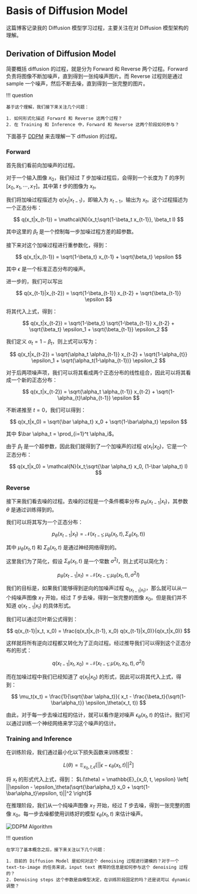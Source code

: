 # Basis of Diffusion Model

这篇博客记录我的 Diffusion 模型学习过程，主要关注在对 Diffusion 模型架构的理解。

## Derivation of Diffusion Model

简要概括 diffusion 的过程，就是分为 Forward 和 Reverse 两个过程。Forward 负责将图像不断加噪声，直到得到一张纯噪声图片。而 Reverse 过程则是通过 sample 一个噪声，然后不断去噪，直到得到一张完整的图片。

!!! question

    基于这个理解，我们接下来关注几个问题：

    1. 如何形式化描述 Forward 和 Reverse 这两个过程？
    2. 在 Training 和 Inference 中，Forward 和 Reverse 这两个阶段如何参与？

下面基于 [DDPM](https://proceedings.neurips.cc/paper/2020/hash/4c5bcfec8584af0d967f1ab10179ca4b-Abstract.html) 来去理解一下 diffusion 的过程。

### Forward

首先我们看前向加噪声的过程。

对于一个输入图像 $x_0$，我们经过 $T$ 步加噪过程后，会得到一个长度为 $T$ 的序列 $[x_0, x_1, \cdots, x_T]$。其中第 $t$ 步的图像为 $x_t$。

我们将加噪过程描述为 $q(x_t|x_{t-1})$，即输入为 $x_{t-1}$，输出为 $x_{t}$。这个过程描述为一个正态分布：

$$
q(x_t|x_{t-1}) = \mathcal{N}(x_t;\sqrt{1-\beta_t x_{t-1}}, \beta_t I)
$$

其中这里的 $\beta_t$ 是一个控制每一步加噪过程方差的超参数。

接下来对这个加噪过程进行重参数化，得到：

$$
q(x_t|x_{t-1}) = \sqrt{1-\beta_t} x_{t-1} + \sqrt{\beta_t} \epsilon
$$

其中 $\epsilon$ 是一个标准正态分布的噪声。

进一步的，我们可以写出

$$
q(x_{t-1}|x_{t-2}) = \sqrt{1-\beta_{t-1}} x_{t-2} + \sqrt{\beta_{t-1}} \epsilon
$$

将其代入上式，得到：

$$
q(x_t|x_{t-2}) = \sqrt{1-\beta_t} \sqrt{1-\beta_{t-1}} x_{t-2} + \sqrt{\beta_t} \epsilon_1 + \sqrt{\beta_{t-1}} \epsilon_2
$$

我们定义 $\alpha_t = 1-\beta_t$，则上式可以写为：

$$
q(x_t|x_{t-2}) = \sqrt{\alpha_t \alpha_{t-1}} x_{t-2} + \sqrt{1-\alpha_{t}} \epsilon_1 + \sqrt{\alpha_t(1-\alpha_{t-1})} \epsilon_2
$$

对于后两项噪声项，我们可以将其看成两个正态分布的线性组合，因此可以将其看成一个新的正态分布：

$$
q(x_t|x_{t-2}) = \sqrt{\alpha_t \alpha_{t-1}} x_{t-2} + \sqrt{1-\alpha_{t}\alpha_{t-1}} \epsilon
$$

不断递推至 $t=0$，我们可以得到：

$$
q(x_t|x_0) = \sqrt{\bar \alpha_t} x_0 + \sqrt{1-\bar\alpha_t} \epsilon
$$

其中 $\bar \alpha_t = \prod_{i=1}^t \alpha_i$。

由于 $\beta_t$ 是一个超参数，因此我们就得到了一个加噪声的过程 $q(x_t|x_0)$，它是一个正态分布：

$$
q(x_t|x_0) = \mathcal{N}(x_t;\sqrt{\bar \alpha_t} x_0, (1-\bar \alpha_t) I)
$$

### Reverse

接下来我们看去噪的过程。去噪的过程是一个条件概率分布 $p_\theta(x_{t-1}|x_t)$，其参数 $\theta$ 是通过训练得到的。

我们可以将其写为一个正态分布：

$$
p_\theta(x_{t-1}|x_t) = \mathcal{N}(x_{t-1};\mu_\theta(x_t, t), \Sigma_\theta(x_t, t))
$$

其中 $\mu_\theta(x_t, t)$ 和 $\Sigma_\theta(x_t, t)$ 是通过神经网络得到的。

这里我们为了简化，假设 $\Sigma_\theta(x_t, t)$ 是一个常数 $\sigma^2 I$，则上式可以简化为：

$$
p_\theta(x_{t-1}|x_t) = \mathcal{N}(x_{t-1};\mu_\theta(x_t, t), \sigma^2 I)
$$

我们的目标是，如果我们能够得到逆向的加噪声过程 $q_(x_{t-1}|x_t)$，那么就可以从一个纯噪声图像 $x_T$ 开始，经过 $T$ 步去噪，得到一张完整的图像 $x_0$。但是我们并不知道 $q(x_{t-1}|x_t)$ 的具体形式。

我们可以通过贝叶斯公式得到：

$$
q(x_{t-1}|x_t, x_0) = \frac{q(x_t|x_{t-1}, x_0) q(x_{t-1}|x_0)}{q(x_t|x_0)}
$$

这样就将所有逆向过程都又转化为了正向过程。经过推导我们可以得到这个正态分布的形式：

$$
q(x_{t-1}|x_t, x_0) = \mathcal{N}(x_{t-1}; \mu(x_t, x_0, t), \sigma^2 I)
$$

而在加噪过程中我们已经知道了 $q(x_t|x_0)$ 的形式，因此可以将其代入上式，得到：

$$
\mu_t(x_t) = \frac{1}{\sqrt{\bar \alpha_t}}( x_t - \frac{\beta_t}{\sqrt{1-\bar\alpha_t}} \epsilon_\theta(x_t, t))
$$

由此，对于每一步去噪过程的估计，就可以看作是对噪声 $\epsilon_\theta(x_t, t)$ 的估计。我们可以通过训练一个神经网络来学习这个噪声的估计。

### Training and Inference

在训练阶段，我们通过最小化以下损失函数来训练模型：

$$
L(\theta) = \mathbb{E}_{x_0, t, \epsilon} \left[ ||\epsilon - \epsilon_\theta(x_t, t)||^2 \right]
$$

将 $x_t$ 的形式代入上式，得到：
$L(\theta) = \mathbb{E}_{x_0, t, \epsilon} \left[ ||\epsilon - \epsilon_\theta(\sqrt{\bar\alpha_t} x_0 + \sqrt{1-\bar\alpha_t}\epsilon, t)||^2 \right]$

在推理阶段，我们从一个纯噪声图像 $x_T$ 开始，经过 $T$ 步去噪，得到一张完整的图像 $x_0$。每一步去噪都使用训练好的模型 $\epsilon_\theta(x_t, t)$ 来估计噪声。

![DDPM Algorithm](https://pic2.zhimg.com/v2-6a41afbb1bf22710efc37646b69ea085_1440w.jpg)

!!! question

    在学习了基本概念之后，接下来关注以下几个问题：

    1. 目前的 Diffusion Model 是如何对这个 denoising 过程进行建模的？对于一个 text-to-image 的任务来说，input text 携带的信息是如何参与这个 denoising 过程的？
    2. Denoising steps 这个参数是由模型决定，在训练阶段固定的吗？还是说可以 dynamic 调整？
